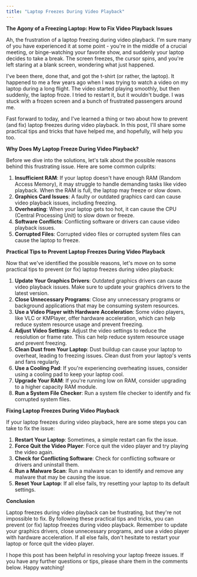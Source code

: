 ```yaml
---
title: "Laptop Freezes During Video Playback"
---
```


**The Agony of a Freezing Laptop: How to Fix Video Playback Issues**

 Ah, the frustration of a laptop freezing during video playback. I'm sure many of you have experienced it at some point - you're in the middle of a crucial meeting, or binge-watching your favorite show, and suddenly your laptop decides to take a break. The screen freezes, the cursor spins, and you're left staring at a blank screen, wondering what just happened.

I've been there, done that, and got the t-shirt (or rather, the laptop). It happened to me a few years ago when I was trying to watch a video on my laptop during a long flight. The video started playing smoothly, but then suddenly, the laptop froze. I tried to restart it, but it wouldn't budge. I was stuck with a frozen screen and a bunch of frustrated passengers around me.

Fast forward to today, and I've learned a thing or two about how to prevent (and fix) laptop freezes during video playback. In this post, I'll share some practical tips and tricks that have helped me, and hopefully, will help you too.

**Why Does My Laptop Freeze During Video Playback?**

Before we dive into the solutions, let's talk about the possible reasons behind this frustrating issue. Here are some common culprits:

1. **Insufficient RAM**: If your laptop doesn't have enough RAM (Random Access Memory), it may struggle to handle demanding tasks like video playback. When the RAM is full, the laptop may freeze or slow down.
2. **Graphics Card Issues**: A faulty or outdated graphics card can cause video playback issues, including freezing.
3. **Overheating**: When your laptop gets too hot, it can cause the CPU (Central Processing Unit) to slow down or freeze.
4. **Software Conflicts**: Conflicting software or drivers can cause video playback issues.
5. **Corrupted Files**: Corrupted video files or corrupted system files can cause the laptop to freeze.

**Practical Tips to Prevent Laptop Freezes During Video Playback**

Now that we've identified the possible reasons, let's move on to some practical tips to prevent (or fix) laptop freezes during video playback:

1. **Update Your Graphics Drivers**: Outdated graphics drivers can cause video playback issues. Make sure to update your graphics drivers to the latest version.
2. **Close Unnecessary Programs**: Close any unnecessary programs or background applications that may be consuming system resources.
3. **Use a Video Player with Hardware Acceleration**: Some video players, like VLC or KMPlayer, offer hardware acceleration, which can help reduce system resource usage and prevent freezing.
4. **Adjust Video Settings**: Adjust the video settings to reduce the resolution or frame rate. This can help reduce system resource usage and prevent freezing.
5. **Clean Dust from Your Laptop**: Dust buildup can cause your laptop to overheat, leading to freezing issues. Clean dust from your laptop's vents and fans regularly.
6. **Use a Cooling Pad**: If you're experiencing overheating issues, consider using a cooling pad to keep your laptop cool.
7. **Upgrade Your RAM**: If you're running low on RAM, consider upgrading to a higher capacity RAM module.
8. **Run a System File Checker**: Run a system file checker to identify and fix corrupted system files.

**Fixing Laptop Freezes During Video Playback**

If your laptop freezes during video playback, here are some steps you can take to fix the issue:

1. **Restart Your Laptop**: Sometimes, a simple restart can fix the issue.
2. **Force Quit the Video Player**: Force quit the video player and try playing the video again.
3. **Check for Conflicting Software**: Check for conflicting software or drivers and uninstall them.
4. **Run a Malware Scan**: Run a malware scan to identify and remove any malware that may be causing the issue.
5. **Reset Your Laptop**: If all else fails, try resetting your laptop to its default settings.

**Conclusion**

Laptop freezes during video playback can be frustrating, but they're not impossible to fix. By following these practical tips and tricks, you can prevent (or fix) laptop freezes during video playback. Remember to update your graphics drivers, close unnecessary programs, and use a video player with hardware acceleration. If all else fails, don't hesitate to restart your laptop or force quit the video player.

I hope this post has been helpful in resolving your laptop freeze issues. If you have any further questions or tips, please share them in the comments below. Happy watching!
